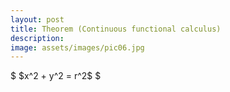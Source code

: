 ```yaml
---
layout: post
title: Theorem (Continuous functional calculus)
description: 
image: assets/images/pic06.jpg
---
```



<html lang="en">
<head>
<meta charset="UTF-8">
<meta name="viewport" content="width=device-width, initial-scale=1.0">
<title>KaTeX Math Rendering</title>
<!-- Include KaTeX CSS -->
<link rel="stylesheet" href="https://cdnjs.cloudflare.com/ajax/libs/KaTeX/0.12.0/katex.min.css">

<!-- Include KaTeX JavaScript -->
<script src="https://cdnjs.cloudflare.com/ajax/libs/KaTeX/0.12.0/katex.min.js"></script>
<!-- Include the auto-render extension for KaTeX -->
<script src="https://cdnjs.cloudflare.com/ajax/libs/KaTeX/0.12.0/contrib/auto-render.min.js"></script>



</head>
<body>
<!-- Math content -->
<div id="math-content">
    $ $x^2 + y^2 = r^2$ $
</div>

<script>
// Function to replace $ $ with \( \)
function processMathContent() {
    var mathContent = document.getElementById('math-content').innerHTML;
    // Replace occurrences of $ $ with \( \)
    mathContent = mathContent.replace(/\$ \$/g, '\\(\\)');
    document.getElementById('math-content').innerHTML = mathContent;
}

// Call the function to process math content
processMathContent(Let $a$ be a [[normal element]] in a [[unital]] [[C-star-Algebra]] $A$ , suppose that $z:\sigma(a)\hookrightarrow\mathbb{C}$ is the natural inclusion map of the [[spectrum]] of $a$ into the complex plane. Then there exists a unique unital $*$-homomorphism $\varphi:C(\sigma(a))\to A$ such that $\varphi(z)=a$
More is true; $\varphi$ is an isometric and $im(\varphi)$ is the $C^{*}$-algebra generated by $1$ and $a$.

_Proof:_
1. _Invoke the Gelfand representation_.
	Denote by $B$ the abelian $C^{*}$-algebra generated by $1$ and $a$
	Let   $\psi:B\to C(\Omega(B))$ be the Gelfand representation.
	 (See [[2.1.10 Theorem (Gelfand)]])
2. _Properties of the Gelfand representation_ 
	By [[2.1.10 Theorem (Gelfand)]] $\psi$ is a $*$-isomorphism.
3. _Transpose map_ 
	Since the map $\hat{a}:\Omega(B)\to\sigma(a)$ is a [[homeomorphism]], we know that the transpose mapping induced by precomposing with  $\hat{a}$ , namely $\hat{a}^{t}:C(\Omega(B))\to C(\sigma(a))$ is a $*$-isomorphism.
4. _Define the mapping from continuous functions on spectra to A_
	Let $\varphi: C(\sigma(a))\to A$ be defined as the composition 
	$\psi^{-1}\hat{a}^{t}(f)=\psi^{-1}(f\circ\hat{a})=\psi^{-1}(f\circ\hat{a})$
	 So it takes a continuous function $f$ on the spectrum of $a$, it precomposes $f$ with $\hat{a}$, this changes the domain to be the character space of $B=C^{*}(1,a)$ then $\psi^{-1}$ takes $f\circ\hat{a}\in C(\Omega(B))$ and maps it to $B\subset A$. So altogether we get a map from continuous functions on the character space of $B$ into $A$.
5. _Evaluation of the identity map on the character space spectra(a)_
	Now we consider the evaluation $\varphi(z)=\psi^{-1}(\hat{a}^t(z))=\psi^{-1}(z(\hat{a}))=\psi^{-1}(\hat{a})=a$
	[Obviously] $\varphi$ is [[unital]].
6. _Check that phi is unital_
	$\varphi(1)=\psi^{-1}(1\circ\hat{a})=\psi^{-1}(1)$ 
	Now since $\psi$ which is the [[Gelfand representation]] is a $*$-isomorphism, then the inverse is, and it must be unital.
7. _Invoke Stone-Weierstrass Theorem_
	By the [[Stone-Weierstrass]] theorem, we know that $C(\sigma(a))$ is generated by $1$ and $z$. This required the spectrum of $a$ to be compact. We had to prove that the image of $\varphi$ was indeed the $C^{*}$-algebra generated by $1$ and $a$
8. _Reflect_
	We constructed an injective $*$-homomorphism from the continuous functions on $\sigma(a)$ to the $C^{*}$-algebra $A$ which contained $a$.
	We showed that it mapped the unity to the unity, and the generator $z$ to $a$. By [[Stone-Weierstrass]] we have that the image of this map must be the $C^{*}$-algebra generated by $1$ and $a$. 


	The uniqueness is strange though, will require more pondering
$\mathcal{QED}$);

// Render math using KaTeX
renderMathInElement(document.getElementById('math-content'));
</script>
</body>
</html>

